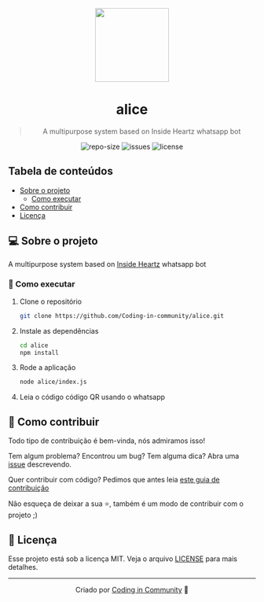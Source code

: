 <div align="center">
  <img src="https://www.dropbox.com/s/9h3gdgq2ud2q114/circle-cropped.png?raw=1" width="150" height="150">
  <h1>
    alice
  </h1>
  <blockquote>
    A multipurpose system based on Inside Heartz whatsapp bot
  </blockquote>
  <div id="badges">
    <img src="https://img.shields.io/github/repo-size/Coding-in-community/alice?color=4000FF" alt="repo-size" />
    <img src="https://img.shields.io/github/issues-raw/Coding-in-community/alice?color=4000FF" alt="issues" />
    <img src="https://img.shields.io/badge/license-MIT-4000FF" alt="license" />
  </div>
</div>

## Tabela de conteúdos

- [Sobre o projeto](#-sobre-o-projeto)
  - [Como executar](#-como-executar)
- [Como contribuir](#-como-contribuir)
- [Licença](#-licença)

## 💻 Sobre o projeto

A multipurpose system based on <a href="https://github.com/fdciabdul/InsideHeartz-WhatsApp-Bot">Inside Heartz</a> whatsapp bot

### 🚀 Como executar

1. Clone o repositório

   ```bash
   git clone https://github.com/Coding-in-community/alice.git
   ```

2. Instale as dependências

   ```bash
   cd alice
   npm install
   ```

3. Rode a aplicação

   ```bash
   node alice/index.js
   ```

4. Leia o código código QR usando o whatsapp

## 🤝 Como contribuir

Todo tipo de contribuição é bem-vinda, nós admiramos isso!

Tem algum problema? Encontrou um bug? Tem alguma dica? Abra uma [issue](https://github.com/Coding-in-community/alice/issues) descrevendo.

Quer contribuir com código? Pedimos que antes leia [este guia de contribuição](https://github.com/firstcontributions/first-contributions)

Não esqueça de deixar a sua ⭐, também é um modo de contribuir com o projeto ;)

## 📝 Licença

Esse projeto está sob a licença MIT. Veja o arquivo [LICENSE](LICENSE) para mais detalhes.

---

<div align="center">

Criado por [Coding in Community](https://github.com/Coding-in-community) 💜

</div>
